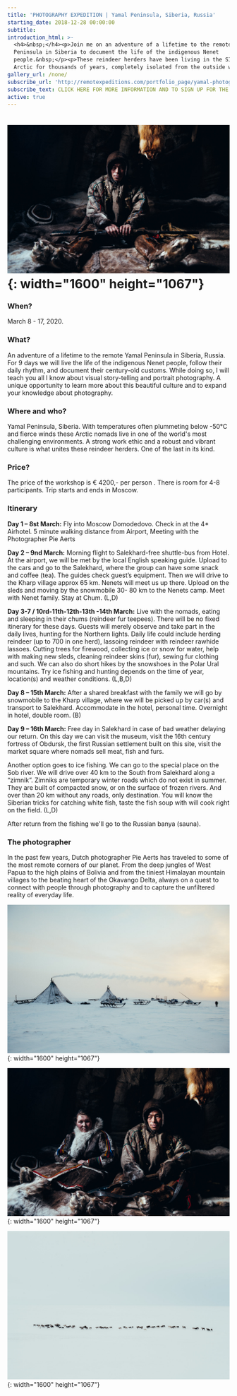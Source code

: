 ```yaml
---
title: 'PHOTOGRAPHY EXPEDITION | Yamal Peninsula, Siberia, Russia'
starting_date: 2018-12-28 00:00:00
subtitle:
introduction_html: >-
  <h4>&nbsp;</h4><p>Join me on an adventure of a lifetime to the remote Yamal
  Peninsula in Siberia to document the life of the indigenous Nenet
  people.&nbsp;</p><p>These reindeer herders have been living in the SIberian
  Arctic for thousands of years, completely isolated from the outside world.</p>
gallery_url: /none/
subscribe_url: 'http://remotexpeditions.com/portfolio_page/yamal-photography-expedition/'
subscribe_text: CLICK HERE FOR MORE INFORMATION AND TO SIGN UP FOR THE EXPEDITION
active: true
---
```


# ![](/uploads/-dsc6365.jpg){: width="1600" height="1067"}

### When?

March 8 - 17, 2020.&nbsp;

### What?

An adventure of a lifetime to the remote Yamal Peninsula in Siberia, Russia. For 9 days we will live the life of the indigenous Nenet people, follow their daily rhythm, and document their century-old customs. While doing so, I will teach you all I know about visual story-telling and portrait photography. A unique opportunity to learn more about this beautiful culture and to expand your knowledge about photography.&nbsp;

### Where and who?

Yamal Peninsula, Siberia. With temperatures often plummeting below -50&deg;C and fierce winds these Arctic nomads live in one of the world's most challenging environments. A strong work ethic and a robust and vibrant culture is what unites these reindeer herders. One of the last in its kind.&nbsp;

### Price?

The price of the workshop is € 4200,- per person . There is room for 4-8 participants. Trip starts and ends in Moscow.&nbsp;

### Itinerary

**Day 1 – 8st March:** Fly into Moscow Domodedovo. Check in at the 4\* Airhotel. 5 minute walking distance from Airport, Meeting with the Photographer Pie Aerts

**Day 2 – 9nd March:** Morning flight to Salekhard-free shuttle-bus from Hotel. At the airport, we will be met by the local English speaking guide. Upload to the cars and go to the Salekhard, where the group can have some snack and coffee (tea). The guides check guest’s equipment. Then we will drive to the Kharp village approx 65 km. Nenets will meet us up there. Upload on the sleds and moving by the snowmobile 30- 80 km to the Nenets camp. Meet with Nenet family. Stay at Chum. (L,D)

**Day 3-7 / 10rd-11th-12th-13th -14th March:** Live with the nomads, eating and sleeping in their chums (reindeer fur teepees). There will be no fixed itinerary for these days. Guests will merely observe and take part in the daily lives, hunting for the Northern lights. Daily life could include herding reindeer (up to 700 in one herd), lassoing reindeer with reindeer rawhide lassoes. Cutting trees for firewood, collecting ice or snow for water, help with making new sleds, cleaning reindeer skins (fur), sewing fur clothing and such. We can also do short hikes by the snowshoes in the Polar Ural mountains. Try ice fishing and hunting depends on the time of year, location(s) and weather conditions. (L,B,D)

**Day 8 – 15th March:** After a shared breakfast with the family we will go by snowmobile to the Kharp village, where we will be picked up by car(s) and transport to Salekhard. Accommodate in the hotel, personal time. Overnight in hotel, double room. (B)

**Day 9 – 16th March:** Free day in Salekhard in case of bad weather delaying our return. On this day we can visit the museum, visit the 16th century fortress of Obdursk, the first Russian settlement built on this site, visit the market square where nomads sell meat, fish and furs.

Another option goes to ice fishing. We can go to the special place on the Sob river. We will drive over 40 km to the South from Salekhard along a “zimnik”. Zimniks are temporary winter roads which do not exist in summer. They are built of compacted snow, or on the surface of frozen rivers. And over than 20 km without any roads, only destination. You will know the Siberian tricks for catching white fish, taste the fish soup with will cook right on the field. (L,D)

After return from the fishing we'll go to the Russian banya (sauna).

### The photographer

In the past few years, Dutch photographer Pie Aerts has traveled to some of the most remote corners of our planet. From the deep jungles of West Papua to the high plains of Bolivia and from the tiniest Himalayan mountain villages to the beating heart of the Okavango Delta, always on a quest to connect with people through photography and to capture the unfiltered reality of everyday life.&nbsp;

![](/uploads/-dsc2477.jpg){: width="1600" height="1067"}

![](/uploads/-dsc6412.jpg){: width="1600" height="1067"}

![](/uploads/-dsc3112.jpg){: width="1600" height="1067"}